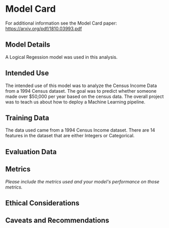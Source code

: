 # Model Card

For additional information see the Model Card paper: https://arxiv.org/pdf/1810.03993.pdf

## Model Details

A Logical Regession model was used in this analysis.

## Intended Use
The intended use of this model was to analyze the Census Income Data from a 1994 Census dataset. The goal was to predict whether someone made over $50,000 per year based on the census data. The overall project was to teach us about how to deploy a Machine Learning pipeline. 

## Training Data
The data used came from a 1994 Census Income dataset.
There are 14 features in the dataset that are either Integers or Categorical. 
## Evaluation Data

## Metrics
_Please include the metrics used and your model's performance on those metrics._

## Ethical Considerations

## Caveats and Recommendations
